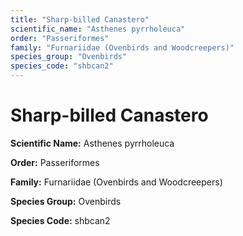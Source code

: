 ```yaml
---
title: "Sharp-billed Canastero"
scientific_name: "Asthenes pyrrholeuca"
order: "Passeriformes"
family: "Furnariidae (Ovenbirds and Woodcreepers)"
species_group: "Ovenbirds"
species_code: "shbcan2"
---
```


# Sharp-billed Canastero

**Scientific Name:** Asthenes pyrrholeuca

**Order:** Passeriformes

**Family:** Furnariidae (Ovenbirds and Woodcreepers)

**Species Group:** Ovenbirds

**Species Code:** shbcan2
